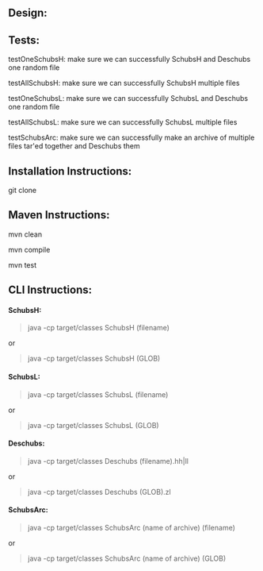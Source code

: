 ## Design:



## Tests:
testOneSchubsH: make sure we can successfully SchubsH and Deschubs one random file

testAllSchubsH: make sure we can successfully SchubsH multiple files

testOneSchubsL: make sure we can successfully SchubsL and Deschubs one random file

testAllSchubsL: make sure we can successfully SchubsL multiple files

testSchubsArc: make sure we can successfully make an archive of multiple files tar'ed together and Deschubs them


## Installation Instructions:
git clone


## Maven Instructions:
mvn clean

mvn compile

mvn test


## CLI Instructions:
#### SchubsH:
> java -cp target/classes SchubsH (filename)

or

> java -cp target/classes SchubsH (GLOB)


#### SchubsL:

> java -cp target/classes SchubsL (filename)

or

> java -cp target/classes SchubsL (GLOB)


#### Deschubs:

> java -cp target/classes Deschubs (filename).hh|ll

or

> java -cp target/classes Deschubs (GLOB).zl


#### SchubsArc:

> java -cp target/classes SchubsArc (name of archive) (filename)

or

> java -cp target/classes SchubsArc (name of archive) (GLOB)

